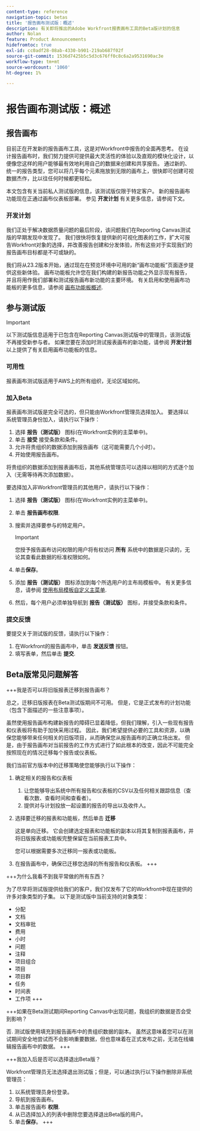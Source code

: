 ```yaml
---
content-type: reference
navigation-topic: betas
title: '报告画布测试版：概述'
description: 有关即将推出的Adobe Workfront报表画布工具的Beta版计划的信息
author: Nolan
feature: Product Announcements
hidefromtoc: true
exl-id: cc0adf28-08ab-4330-b901-219ab687f02f
source-git-commit: 1536d7425b5c5d3c676ff0c8c6a2a9531690ac3e
workflow-type: tm+mt
source-wordcount: '1060'
ht-degree: 1%

---
```



# 报告画布测试版：概述

## 报告画布

目前正在开发新的报告画布工具，这是对Workfront中报告的全面再思考。 在设计报告画布时，我们努力提供可提供最大灵活性的体验以及直观的模块化设计，以便像您这样的用户能够最有效地利用自己的数据来创建和共享报告。 通过新的、统一的报告类型，您可以将几乎每个元素拖放到无限的画布上，很快即可创建可视数据杰作，比以往任何时候都更轻松。

本文包含有关当前私人测试版的信息，该测试版仅限于特定客户。 新的报告画布功能现在正通过画布仪表板部署。 参见 **开发计划** 有关更多信息，请参阅下文。

### 开发计划

我们正处于解决数据质量问题的最后阶段，该问题我们在Reporting Canvas测试版的早期发现中发现了。 我们很快将恢复提供新的可视化图表的工作，扩大可报告Workfront对象的选择，并改善报告创建和分发体验，所有这些对于实现我们的报告画布目标都是不可或缺的。

我们将从23.2版本开始，通过现在在预览环境中可用的新“画布功能板”页面逐步提供这些新体验。 画布功能板允许您在我们构建的新报告功能之外显示现有报告，并且将用作我们部署和测试报告画布新功能的主要环境。 有关启用和使用画布功能板的更多信息，请参阅 [画布功能板概述](/help/quicksilver/reports-and-dashboards/dashboards/creating-and-managing-dashboards/canvas-dashboards-overview.md).

## 参与测试版

>[!IMPORTANT]
>
>以下测试版信息适用于已包含在Reporting Canvas测试版中的管理员，该测试版不再接受新参与者。 如果您要在添加时测试报表画布的新功能，请参阅 **开发计划** 以上提供了有关启用画布功能板的信息。

### 可用性

报表画布测试版适用于AWS上的所有组织，无论区域如何。

### 加入Beta

报表画布测试版是完全可选的，但只能由Workfront管理员选择加入。 要选择以系统管理员身份加入，请执行以下操作：

1. 选择 **报告（测试版）** 图标(在Workfront实例的主菜单中)。
1. 单击 **接受** 接受条款和条件。
1. 允许将贵组织的数据添加到报告画布（这可能需要几个小时）。
1. 开始使用报告画布。

将贵组织的数据添加到报表画布后，其他系统管理员可以选择以相同的方式逐个加入（无需等待再次添加数据）。

要选择加入非Workfront管理员的其他用户，请执行以下操作：

1. 选择 **报告（测试版）** 图标(在Workfront实例的主菜单中)。
1. 单击 **报告画布权限**.
1. 搜索并选择要参与的特定用户。

   >[!IMPORTANT]
   >
   >您授予报告画布访问权限的用户将有权访问 **所有** 系统中的数据是只读的，无论其查看此数据的标准权限如何。

1. 单击&#x200B;**保存**。
1. 添加 **报告（测试版）** 图标添加到每个所选用户的主布局模板中。 有关更多信息，请参阅 [使用布局模板自定义主菜单](/help/quicksilver/administration-and-setup/customize-workfront/use-layout-templates/customize-main-menu.md).
1. 然后，每个用户必须单独导航到 **报告（测试版）** 图标，并接受条款和条件。

### 提交反馈

要提交关于测试版的反馈，请执行以下操作：

1. 在Workfront的报告画布中，单击 **发送反馈** 按钮。
1. 填写表单，然后单击 **提交**.

## Beta版常见问题解答

+++我是否可以将旧版报表迁移到报告画布？

总之，迁移旧版报表在Beta测试版期间不可用。 但是，它是正式发布的计划功能（包含下面描述的一些注意事项）。

虽然使用报告画布构建新报告的障碍已显着降低，但我们理解，引入一些现有报告和仪表板将有助于加快采用过程。 因此，我们希望提供必要的工具和资源，以确保您能够带来任何相关的旧版项目，从而确保您从报告画布的正确立场出发。 但是，由于报告画布对当前报告的工作方式进行了如此根本的改变，因此不可能完全按照现在的情况迁移每个报告或仪表板。

我们当前官方版本中的迁移策略使您能够执行以下操作：

1. 确定相关的报告和仪表板

   1. 让您能够导出系统中所有报告和仪表板的CSV以及任何相关跟踪信息（查看次数、查看时间和查看者）。
   1. 提供对与计划投放一起设置的报告的导出以及收件人。

1. 选择要迁移的报表和功能板，然后单击 **迁移**

   这是单向迁移。 它会创建选定报表和功能板的副本以将其复制到报表画布，并将旧版报表或功能板完整保留在当前报表工具中。

   您可以根据需要多次迁移同一报表或功能板。

1. 在报告画布中，确保已迁移您选择的所有报告和仪表板。
+++

+++为什么我看不到我平常做的所有东西？

为了尽早将测试版提供给我们的客户，我们仅发布了它的Workfront中现在提供的许多对象类型的子集。 以下是测试版中当前支持的对象类型：

* 分配
* 文档
* 文档审批
* 费用
* 小时
* 问题
* 注释
* 项目组合
* 项目
* 项目群
* 任务
* 时间表
* 工作项
+++

+++如果在Beta测试期间Reporting Canvas中出现问题，我组织的数据是否会受到影响？

否. 测试版使用填充到报告画布中的贵组织数据的副本。 虽然这意味着您可以在测试期间安全地尝试而不会影响重要数据，但也意味着在正式发布之前，无法在线编辑报告画布中的数据。
+++

+++我加入后是否可以选择退出Beta版？

Workfront管理员无法选择退出测试版；但是，可以通过执行以下操作删除非系统管理员：

1. 以系统管理员身份登录。
1. 导航到报告画布。
1. 单击报告画布 **权限**.
1. 从已选择加入的列表中删除您要选择退出Beta版的用户。
1. 单击&#x200B;**保存**。
+++
